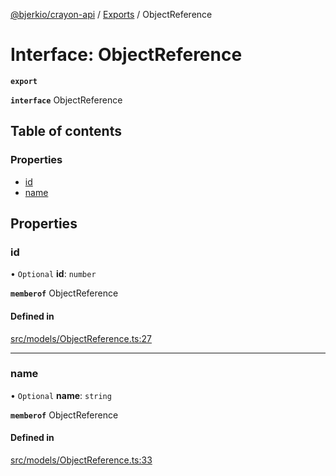 [@bjerkio/crayon-api](../README.md) / [Exports](../modules.md) / ObjectReference

# Interface: ObjectReference

**`export`**

**`interface`** ObjectReference

## Table of contents

### Properties

- [id](ObjectReference.md#id)
- [name](ObjectReference.md#name)

## Properties

### id

• `Optional` **id**: `number`

**`memberof`** ObjectReference

#### Defined in

[src/models/ObjectReference.ts:27](https://github.com/bjerkio/crayon-api-js/blob/22cd66d/src/models/ObjectReference.ts#L27)

___

### name

• `Optional` **name**: `string`

**`memberof`** ObjectReference

#### Defined in

[src/models/ObjectReference.ts:33](https://github.com/bjerkio/crayon-api-js/blob/22cd66d/src/models/ObjectReference.ts#L33)
